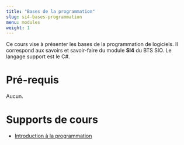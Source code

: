 ```yaml
---
title: "Bases de la programmation"
slug: si4-bases-programmation
menu: modules
weight: 1
---
```


Ce cours vise à présenter les bases de la programmation de logiciels. Il correspond aux savoirs et savoir-faire du module **SI4** du BTS SIO. Le langage support est le C#.

# Pré-requis

Aucun.

# Supports de cours

* [Introduction à la programmation](/cours/introduction-programmation)